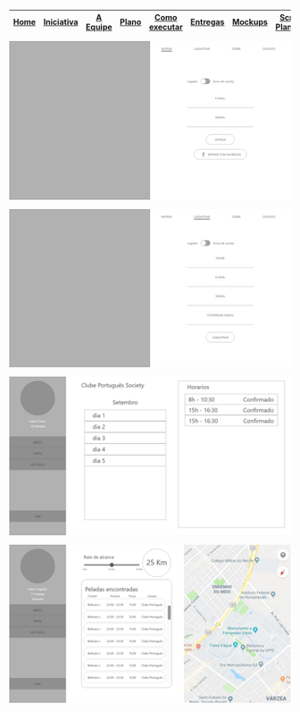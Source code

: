 [Home](/README.md) | [Iniciativa](#iniciativa) | [A Equipe](#a-equipe)| [Plano](#plano-de-desenvolvimento) | [Como executar](#como-executar) | [Entregas](/docs/iteracoes.md) | [Mockups](/docs/mockups.md) | [Scrum Planning](https://docs.google.com/spreadsheets/d/1IM-rr2NfbDLIVCjXCaKXF7hhWi1qT7XSH_i9--tT9F8/) |
|----|----|----|----|----|----|----|----|

![Tela de Login](/docs/images/wireframes/Tela-de-Login.png)

![Tela de Cadastro](/docs/images/wireframes/Tela-de-cadastro.png)

![Dashboard Jogador - tela 1](/docs/images/wireframes/Dashboard-jogador-1.png)

![Dashboard Jogador - tela 2](/docs/images/wireframes/Dashboard-jogador.png)

